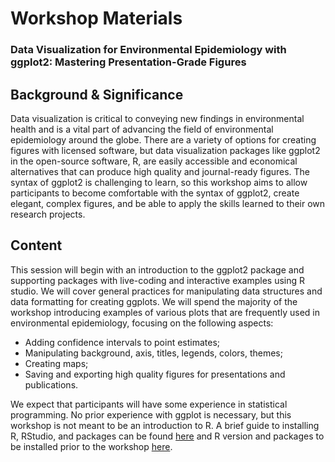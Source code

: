 # Workshop Materials
### Data Visualization for Environmental Epidemiology with ggplot2: Mastering Presentation-Grade Figures

## Background & Significance
Data visualization is critical to conveying new findings in environmental health and is a vital part of advancing the field of environmental epidemiology around the globe. There are a variety of options for creating figures with licensed software, but data visualization packages like ggplot2 in the open-source software, R, are easily accessible and economical alternatives that can produce high quality and journal-ready figures. The syntax of ggplot2 is challenging to learn, so this workshop aims to allow participants to become comfortable with the syntax of ggplot2, create elegant, complex figures, and be able to apply the skills learned to their own research projects. 

## Content
This session will begin with an introduction to the ggplot2 package and supporting packages with live-coding and interactive examples using R studio. We will cover general practices for manipulating data structures and data formatting for creating ggplots. We will spend the majority of the workshop introducing examples of various plots that are frequently used in environmental epidemiology, focusing on the following aspects: 
* Adding confidence intervals to point estimates; 
* Manipulating background, axis, titles, legends, colors, themes; 
* Creating maps;
* Saving and exporting high quality figures for presentations and publications. 

We expect that participants will have some experience in statistical programming. No prior experience with ggplot is necessary, but this workshop is not meant to be an introduction to R. A brief guide to installing R, RStudio, and packages can be found [here](../master/Setup/placeholder) and R version and packages to be installed prior to the workshop [here](../master/Setup/Workshop_R_packages.md).
